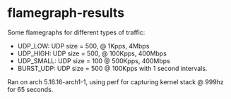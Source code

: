 # flamegraph-results

Some flamegraphs for different types of traffic:

- UDP_LOW: UDP size = 500, @ 1Kpps, 4Mbps
- UDP_HIGH: UDP size = 500, @ 100Kpps, 400Mbps
- UDP_SMALL: UDP size = 100 @ 500Kpps, 400Mbps
- BURST_UDP: UDP size = 500 @ 100Kpps with 1 second intervals.

Ran on arch 5.16.16-arch1-1, using perf for capturing kernel stack @ 999hz for 65 seconds.
